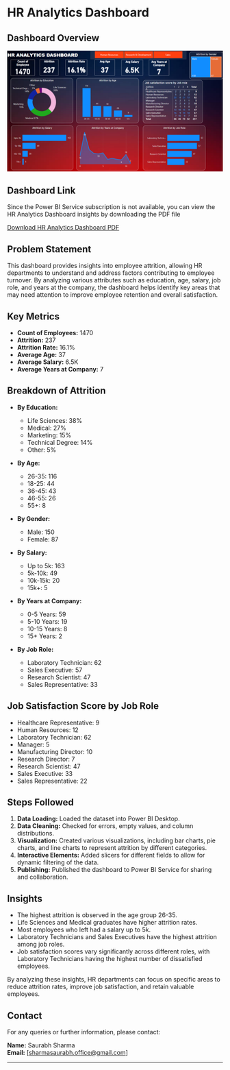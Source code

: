 # HR Analytics Dashboard
## Dashboard Overview

![HR Analytics Dashboard](https://github.com/Analyst-Saurabh/HR-Analytics-Dashboard/blob/main/HR_Analytical_Dashboard_image.png)


## Dashboard Link

Since the Power BI Service subscription is not available, you can view the HR Analytics Dashboard insights by downloading the PDF file 

[Download HR Analytics Dashboard PDF](https://github.com/Analyst-Saurabh/HR-Analytics-Dashboard/blob/main/HR%20Analytics%20Dashboard.pdf)

## Problem Statement

This dashboard provides insights into employee attrition, allowing HR departments to understand and address factors contributing to employee turnover. By analyzing various attributes such as education, age, salary, job role, and years at the company, the dashboard helps identify key areas that may need attention to improve employee retention and overall satisfaction.

## Key Metrics

- **Count of Employees:** 1470
- **Attrition:** 237
- **Attrition Rate:** 16.1%
- **Average Age:** 37
- **Average Salary:** 6.5K
- **Average Years at Company:** 7

## Breakdown of Attrition

- **By Education:**
  - Life Sciences: 38%
  - Medical: 27%
  - Marketing: 15%
  - Technical Degree: 14%
  - Other: 5%

- **By Age:**
  - 26-35: 116
  - 18-25: 44
  - 36-45: 43
  - 46-55: 26
  - 55+: 8

- **By Gender:**
  - Male: 150
  - Female: 87

- **By Salary:**
  - Up to 5k: 163
  - 5k-10k: 49
  - 10k-15k: 20
  - 15k+: 5

- **By Years at Company:**
  - 0-5 Years: 59
  - 5-10 Years: 19
  - 10-15 Years: 8
  - 15+ Years: 2

- **By Job Role:**
  - Laboratory Technician: 62
  - Sales Executive: 57
  - Research Scientist: 47
  - Sales Representative: 33

## Job Satisfaction Score by Job Role

- Healthcare Representative: 9
- Human Resources: 12
- Laboratory Technician: 62
- Manager: 5
- Manufacturing Director: 10
- Research Director: 7
- Research Scientist: 47
- Sales Executive: 33
- Sales Representative: 22

## Steps Followed

1. **Data Loading:** Loaded the dataset into Power BI Desktop.
2. **Data Cleaning:** Checked for errors, empty values, and column distributions.
3. **Visualization:** Created various visualizations, including bar charts, pie charts, and line charts to represent attrition by different categories.
4. **Interactive Elements:** Added slicers for different fields to allow for dynamic filtering of the data.
5. **Publishing:** Published the dashboard to Power BI Service for sharing and collaboration.

## Insights

- The highest attrition is observed in the age group 26-35.
- Life Sciences and Medical graduates have higher attrition rates.
- Most employees who left had a salary up to 5k.
- Laboratory Technicians and Sales Executives have the highest attrition among job roles.
- Job satisfaction scores vary significantly across different roles, with Laboratory Technicians having the highest number of dissatisfied employees.

By analyzing these insights, HR departments can focus on specific areas to reduce attrition rates, improve job satisfaction, and retain valuable employees.

## Contact

For any queries or further information, please contact:

**Name:** Saurabh Sharma  
**Email:** [sharmasaurabh.office@gmail.com]

---

